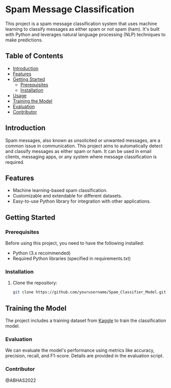 # Spam Message Classification

This project is a spam message classification system that uses machine learning to classify messages as either spam or not spam (ham). It's built with Python and leverages natural language processing (NLP) techniques to make predictions.

## Table of Contents

- [Introduction](#introduction)
- [Features](#features)
- [Getting Started](#getting-started)
  - [Prerequisites](#prerequisites)
  - [Installation](#installation)
- [Usage](#usage)
- [Training the Model](#training-the-model)
- [Evaluation](#evaluation)
- [Contributor](#Contributor)

## Introduction

Spam messages, also known as unsolicited or unwanted messages, are a common issue in communication. This project aims to automatically detect and classify messages as either spam or ham. It can be used in email clients, messaging apps, or any system where message classification is required.

## Features

- Machine learning-based spam classification.
- Customizable and extendable for different datasets.
- Easy-to-use Python library for integration with other applications.

## Getting Started

### Prerequisites

Before using this project, you need to have the following installed:

- Python (3.x recommended)
- Required Python libraries (specified in requirements.txt)

### Installation

1. Clone the repository:

   ```bash
   git clone https://github.com/yourusername/Spam_Classifier_Model.git


## Training the Model
The project includes a training dataset from [Kaggle](https://www.kaggle.com/datasets/uciml/sms-spam-collection-dataset) to train the classification model. 

### Evaluation
We can evaluate the model's performance using metrics like accuracy, precision, recall, and F1-score. Details are provided in the evaluation script.

### Contributor
@ABHAS2022
